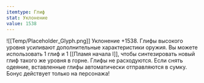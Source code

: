 ```yaml
---
itemtype: Глиф
stat: Уклонение 
value: 1538
---
```

![[Temp/Placeholder_Glyph.png]]
Уклонение +1538. Глифы высокого уровня усиливают дополнительные характеристики оружия. Вы можете использовать 1 глиф и 1 [[Пламя начала I]], чтобы синтезировать новый глиф такого же уровня в горне. Глифы не расходуются. Если снять одеяние, вставленные глифы автоматически отправляются в сумку. Бонус действует только на персонажа!
